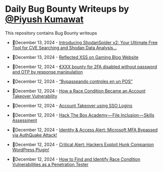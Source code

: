 # Daily Bug Bounty Writeups by [@Piyush Kumawat](https://twitter.com/piyush_supiy) 
This repository contains Bug Bounty writeups

<!-- BLOG-POST-LIST:START -->
 - 💯December 13, 2024 - [Introducing ShodanSpider v2: Your Ultimate Free Tool for CVE Searching and Shodan Data Analysis…](https://shubhamrooter.medium.com/introducing-shodanspider-v2-your-ultimate-free-tool-for-cve-searching-and-shodan-data-analysis-ba7c7b3097b0?source=rss------bug_bounty-5) 

 - 💯December 13, 2024 - [Reflected XSS on Gaming Blog Website](https://medium.com/@enigma_/reflected-xss-on-gaming-blog-website-edc448d613a3?source=rss------bug_bounty-5) 

 - 💯December 12, 2024 - [€XXX bounty for 2FA disabled without password and OTP by response manipulation](https://osintteam.blog/xxx-bounty-for-2fa-disabled-without-password-and-otp-by-response-manipulation-499ba5234a4f?source=rss------bug_bounty-5) 

 - 💯December 12, 2024 - [“Bypasseando controles en un POS”](https://medium.com/@andresbe.be/bypasseando-controles-en-un-pos-un-poco-de-humo-del-bueno-b18b6ecbc775?source=rss------bug_bounty-5) 

 - 💯December 12, 2024 - [How a Race Condition Became an Account Takeover Vulnerability](https://medium.com/@mrasg/how-a-race-condition-became-an-account-takeover-vulnerability-756f14990f38?source=rss------bug_bounty-5) 

 - 💯December 12, 2024 - [Account Takeover using SSO Logins](https://rikeshbaniya.medium.com/account-takeover-using-sso-logins-fa35f28a358b?source=rss------bug_bounty-5) 

 - 💯December 12, 2024 - [Hack The Box Academy — File Inclusion — Skills Assessment](https://medium.com/@d4nglz17/hack-the-box-academy-file-inclusion-skills-assessment-1ca0283a9a06?source=rss------bug_bounty-5) 

 - 💯December 12, 2024 - [Identity &amp; Access Alert: Microsoft MFA Bypassed via AuthQuake Attack!](https://medium.com/@wiretor/identity-access-alert-microsoft-mfa-bypassed-via-authquake-attack-fc57043fe39a?source=rss------bug_bounty-5) 

 - 💯December 12, 2024 - [Critical Alert: Hackers Exploit Hunk Companion WordPress Plugin!](https://medium.com/@wiretor/critical-alert-hackers-exploit-hunk-companion-wordpress-plugin-50fcf5834f84?source=rss------bug_bounty-5) 

 - 💯December 12, 2024 - [How to Find and Identify Race Condition Vulnerabilities as a Penetration Tester](https://cyberw1ng.medium.com/how-to-find-and-identify-race-condition-vulnerabilities-as-a-penetration-tester-9d9ecce6ed56?source=rss------bug_bounty-5) 
<!-- BLOG-POST-LIST:END -->
